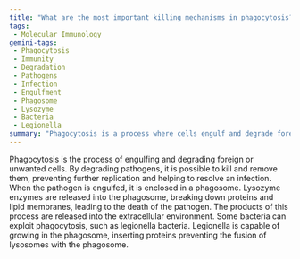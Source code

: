 ```yaml
---
title: "What are the most important killing mechanisms in phagocytosis?"
tags:
 - Molecular Immunology
gemini-tags:
 - Phagocytosis
 - Immunity
 - Degradation
 - Pathogens
 - Infection
 - Engulfment
 - Phagosome
 - Lysozyme
 - Bacteria
 - Legionella
summary: "Phagocytosis is a process where cells engulf and degrade foreign material to fight infection, although some pathogens can exploit this process for their own survival."
---
```

Phagocytosis is the process of engulfing and degrading foreign or unwanted cells. By degrading pathogens, it is possible to kill and remove them, preventing further replication and helping to resolve an infection. 
When the pathogen is engulfed, it is enclosed in a phagosome. Lysozyme enzymes are released into the phagosome, breaking down proteins and lipid membranes, leading to the death of the pathogen. The products of this process are released into the extracellular environment. 
Some bacteria can exploit phagocytosis, such as legionella bacteria. Legionella is capable of growing in the phagosome, inserting proteins preventing the fusion of lysosomes with the phagosome.